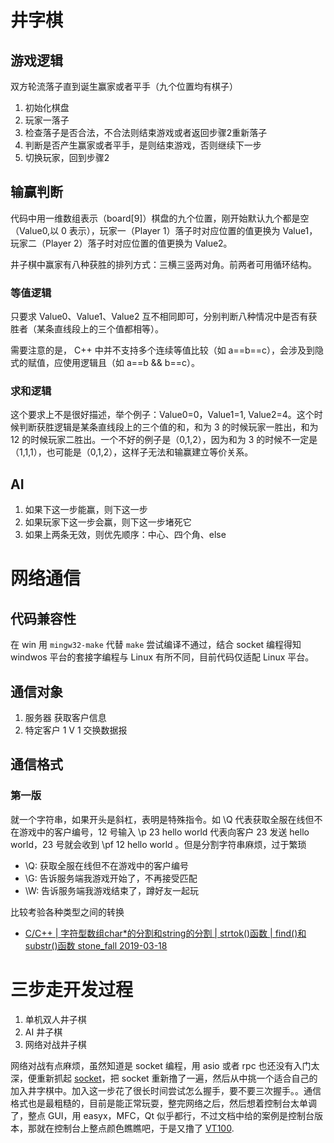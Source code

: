 # 井字棋
## 游戏逻辑
双方轮流落子直到诞生赢家或者平手（九个位置均有棋子）

1. 初始化棋盘
2. 玩家一落子
3. 检查落子是否合法，不合法则结束游戏或者返回步骤2重新落子
4. 判断是否产生赢家或者平手，是则结束游戏，否则继续下一步
5. 切换玩家，回到步骤2

## 输赢判断
代码中用一维数组表示（board[9]）棋盘的九个位置，刚开始默认九个都是空（Value0,以 0 表示），玩家一（Player 1）落子时对应位置的值更换为 Value1，玩家二（Player 2）落子时对应位置的值更换为 Value2。

井子棋中赢家有八种获胜的排列方式：三横三竖两对角。前两者可用循环结构。

### 等值逻辑
只要求 Value0、Value1、Value2 互不相同即可，分别判断八种情况中是否有获胜者（某条直线段上的三个值都相等）。

需要注意的是， C++ 中并不支持多个连续等值比较（如 a==b==c），会涉及到隐式的赋值，应使用逻辑且（如 a==b && b==c）。

### 求和逻辑
这个要求上不是很好描述，举个例子：Value0=0，Value1=1, Value2=4。这个时候判断获胜逻辑是某条直线段上的三个值的和，和为 3 的时候玩家一胜出，和为 12 的时候玩家二胜出。一个不好的例子是（0,1,2），因为和为 3 的时候不一定是（1,1,1），也可能是（0,1,2），这样子无法和输赢建立等价关系。

## AI
1. 如果下这一步能赢，则下这一步
2. 如果玩家下这一步会赢，则下这一步堵死它
3. 如果上两条无效，则优先顺序：中心、四个角、else

# 网络通信
## 代码兼容性
在 win 用 `mingw32-make` 代替 `make` 尝试编译不通过，结合 socket 编程得知 windwos 平台的套接字编程与 Linux 有所不同，目前代码仅适配 Linux 平台。

## 通信对象
1. 服务器
  获取客户信息
2. 特定客户
  1 V 1 交换数据报

## 通信格式
### 第一版
就一个字符串，如果开头是斜杠，表明是特殊指令。如 \Q 代表获取全服在线但不在游戏中的客户编号，12 号输入 \p 23 hello world 代表向客户 23 发送 hello world，23 号就会收到  \pf 12 hello world 。但是分割字符串麻烦，过于繁琐

- \Q: 获取全服在线但不在游戏中的客户编号
- \G: 告诉服务端我游戏开始了，不再接受匹配
- \W: 告诉服务端我游戏结束了，蹲好友一起玩

比较考验各种类型之间的转换

- [C/C++ | 字符型数组char*的分割和string的分割 | strtok()函数 | find()和substr()函数 stone_fall 2019-03-18](https://blog.csdn.net/stone_fall/article/details/88640469)

# 三步走开发过程
1. 单机双人井子棋
2. AI 井子棋
3. 网络对战井子棋

网络对战有点麻烦，虽然知道是 socket 编程，用 asio 或者 rpc 也还没有入门太深，便重新抓起 [socket](https://github.com/BackMountainDevil/socket)，把 socket 重新撸了一遍，然后从中挑一个适合自己的加入井字棋中。加入这一步花了很长时间尝试怎么握手，要不要三次握手。。通信格式也是最粗糙的，目前是能正常玩耍，整完网络之后，然后想着控制台太单调了，整点 GUI，用 easyx，MFC，Qt 似乎都行，不过文档中给的案例是控制台版本，那就在控制台上整点颜色瞧瞧吧，于是又撸了 [VT100](https://github.com/BackMountainDevil/BeautyConsoleMenu).